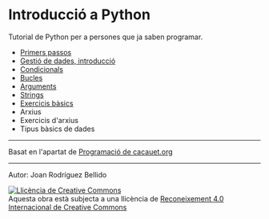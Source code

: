 Introducció a Python
=======================

Tutorial de Python per a persones que ja saben programar.

* [Primers passos](01-primers-passos.md)
* [Gestió de dades, introducció](02-dades.md)
* [Condicionals](03-condicionals.md)
* [Bucles](04-bucles.md)
* [Arguments](05-arguments.md)
* [Strings](06-strings.md)
* [Exercicis bàsics](07-exercicis-basics.md)
* Arxius
* Exercicis d'arxius
* Tipus bàsics de dades

---

Basat en l'apartat de [Programació de cacauet.org](https://cacauet.org/wiki/index.php/Programaci%C3%B3)

---

Autor: Joan Rodríguez Bellido

<a rel="license" href="http://creativecommons.org/licenses/by/4.0/"><img alt="Llicència de Creative Commons" style="border-width:0" src="https://i.creativecommons.org/l/by/4.0/88x31.png" /></a><br />Aquesta obra està subjecta a una llicència de <a rel="license" href="http://creativecommons.org/licenses/by/4.0/">Reconeixement 4.0 Internacional de Creative Commons</a>